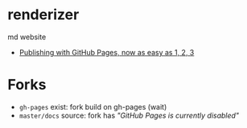 # renderizer
md website

- [Publishing with GitHub Pages, now as easy as 1, 2, 3](https://github.com/blog/2289-publishing-with-github-pages-now-as-easy-as-1-2-3)

# Forks

- `gh-pages` exist: fork build on gh-pages (wait)
- `master/docs` source: fork has *"GitHub Pages is currently disabled"*
